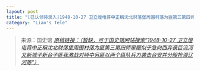 ```yaml
---
layout: post
title: "[已认领待录入]1948-10-27 卫立煌电蒋中正稱沈北财落堡周围村落为匪第三第四师窜踞似乎急向西奔袭巨流河又新城子新台子匪我激战对峙中另匪以两个纵队兵力袭击台安并分股抢渡辽河等"
category: "Liao's Tele"
---
```



> 来源：国史馆 [*原档链接：（暂缺，可于国史馆网站搜索“1948-10-27 卫立煌电蒋中正稱沈北财落堡周围村落为匪第三第四师窜踞似乎急向西奔袭巨流河又新城子新台子匪我激战对峙中另匪以两个纵队兵力袭击台安并分股抢渡辽河等“）*]()
